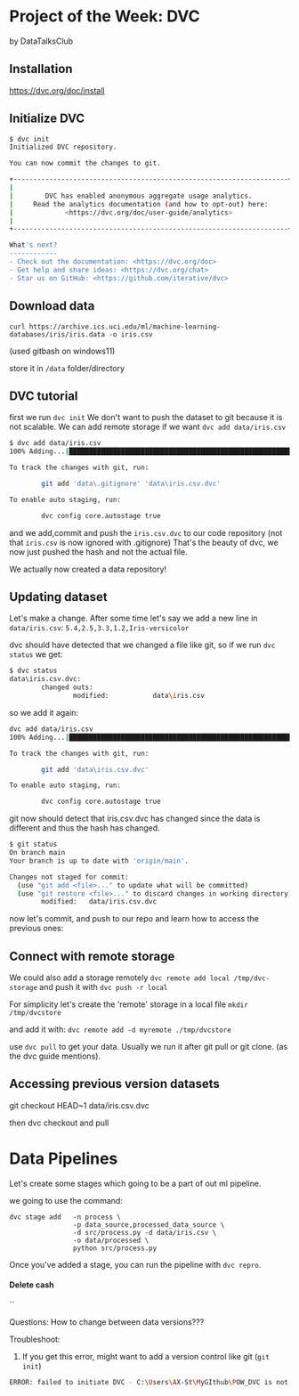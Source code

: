 # Project of the Week: DVC 
by DataTalksClub


## Installation
https://dvc.org/doc/install

## Initialize DVC

```bash
$ dvc init
Initialized DVC repository.

You can now commit the changes to git.

+---------------------------------------------------------------------+
|                                                                     |
|        DVC has enabled anonymous aggregate usage analytics.         |
|     Read the analytics documentation (and how to opt-out) here:     |
|             <https://dvc.org/doc/user-guide/analytics>              |
|                                                                     |
+---------------------------------------------------------------------+

What's next?
------------
- Check out the documentation: <https://dvc.org/doc>
- Get help and share ideas: <https://dvc.org/chat>
- Star us on GitHub: <https://github.com/iterative/dvc>
```

## Download data


`curl https://archive.ics.uci.edu/ml/machine-learning-databases/iris/iris.data -o iris.csv`

(used gitbash on windows11)

store it in `/data` folder/directory



## DVC tutorial

first we run `dvc init`
We don't want to push the dataset to git because it is not scalable. We can add remote storage if we want 
`dvc add data/iris.csv`

```bash
$ dvc add data/iris.csv
100% Adding...|████████████████████████████████████████████████████████████████████████████████████████████████████████████████████████|1/1 [00:00,  7.85file/s]

To track the changes with git, run:

        git add 'data\.gitignore' 'data\iris.csv.dvc'

To enable auto staging, run:

        dvc config core.autostage true
```

and we add,commit and push the `iris.csv.dvc` to our code repository (not that `iris.csv` is now ignored with .gitignore)
That's the beauty of dvc, we now just pushed the hash and not the actual file.

We actually now created a data repository!

## Updating dataset

Let's make a change. After some time let's say we add a new line in `data/iris.csv`:
`5.4,2.5,3.3,1.2,Iris-versicolor`

dvc should have detected that we changed a file like git, so if we run `dvc status` we get:

```bash
$ dvc status
data\iris.csv.dvc:
        changed outs:
                modified:           data\iris.csv
```

so we add it again:

```bash
dvc add data/iris.csv
100% Adding...|████████████████████████████████████████████████████████████████████████████████████████████████████████████████████████|1/1 [00:00, 12.31file/s]

To track the changes with git, run:

        git add 'data\iris.csv.dvc'

To enable auto staging, run:

        dvc config core.autostage true
```

git now should detect that iris.csv.dvc has changed since the data is different and thus the hash has changed.

```bash
$ git status
On branch main
Your branch is up to date with 'origin/main'.

Changes not staged for commit:
  (use "git add <file>..." to update what will be committed)
  (use "git restore <file>..." to discard changes in working directory)
        modified:   data/iris.csv.dvc
```

now let's commit, and push to our repo and learn how to access the previous ones:

## Connect with remote storage


We could also add a storage remotely
`dvc remote add local /tmp/dvc-storage`
 and push it with
`dvc push -r local`

For simplicity let's create the 'remote' storage in a local file `mkdir /tmp/dvcstore`

and add it with:
`dvc remote add -d myremote ./tmp/dvcstore`

use `dvc pull` to get your data. Usually we run it after git pull or git clone. (as the dvc guide mentions).

## Accessing previous version datasets

git checkout HEAD~1 data/iris.csv.dvc

then dvc checkout and pull

# Data Pipelines

Let's create some stages which going to be a part of out ml pipeline.

we going to use the command:

```
dvc stage add   -n process \
                -p data_source,processed_data_source \
                -d src/process.py -d data/iris.csv \
                -o data/processed \
                python src/process.py
```

Once you've added a stage, you can run the pipeline with `dvc repro`.



#### Delete cash

``
 
 Questions: How to change between data versions???



Troubleshoot:

1) If you get this error, might want to add a version control like git (`git init`)

```bash
ERROR: failed to initiate DVC - C:\Users\AX-St\MyGIthub\POW_DVC is not tracked by any supported SCM tool (e.g. Git). Use `--no-scm` if you don't want to use any SCM or `--subdir` if initializing inside a subdirectory of a parent SCM repository.
```